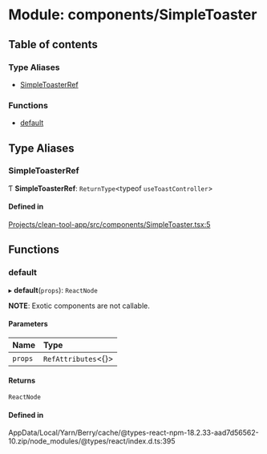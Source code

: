 # Module: components/SimpleToaster

## Table of contents

### Type Aliases

- [SimpleToasterRef](../wiki/components.SimpleToaster#simpletoasterref)

### Functions

- [default](../wiki/components.SimpleToaster#default)

## Type Aliases

### SimpleToasterRef

Ƭ **SimpleToasterRef**: `ReturnType`<typeof `useToastController`\>

#### Defined in

[Projects/clean-tool-app/src/components/SimpleToaster.tsx:5](https://github.com/yuckyh/clean-tool-app/blob/e8c585b/src/components/SimpleToaster.tsx#L5)

## Functions

### default

▸ **default**(`props`): `ReactNode`

**NOTE**: Exotic components are not callable.

#### Parameters

| Name | Type |
| :------ | :------ |
| `props` | `RefAttributes`<{}\> |

#### Returns

`ReactNode`

#### Defined in

AppData/Local/Yarn/Berry/cache/@types-react-npm-18.2.33-aad7d56562-10.zip/node_modules/@types/react/index.d.ts:395
